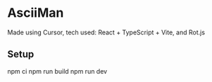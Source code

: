 # AsciiMan

Made using Cursor, tech used: React + TypeScript + Vite, and Rot.js

## Setup
npm ci
npm run build
npm run dev